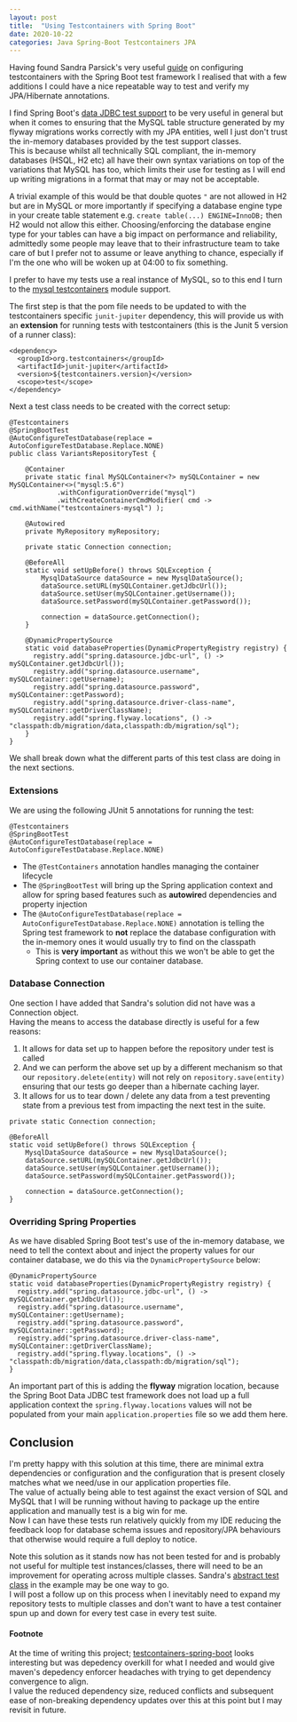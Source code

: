 ```yaml
---
layout: post
title:  "Using Testcontainers with Spring Boot"
date: 2020-10-22
categories: Java Spring-Boot Testcontainers JPA
---
```


Having found Sandra Parsick's very useful [guide](https://blog.sandra-parsick.de/2020/05/21/using-testcontainers-in-spring-boot-tests-for-database-integration-tests/) on configuring testcontainers with the Spring Boot test framework I realised that with a few additions I could have a nice repeatable way to test and verify my JPA/Hibernate annotations.    

I find Spring Boot's [data JDBC test support](https://docs.spring.io/spring-boot/docs/current/reference/html/spring-boot-features.html#boot-features-testing-spring-boot-applications-testing-autoconfigured-data-jdbc-test) to be very useful in general but when it comes to ensuring that the MySQL table structure generated by my flyway migrations works correctly with my JPA entities, well I just don't trust the in-memory databases provided by the test support classes.  
This is because whilst all technically SQL compliant, the in-memory databases (HSQL, H2 etc) all have their own syntax variations on top of the variations that MySQL has too, which limits their use for testing as I will end up writing migrations in a format that may or may not be acceptable.  

A trivial example of this would be that double quotes `"` are not allowed in H2 but are in MySQL or more importantly if specifying a database engine type in your create table statement e.g. `create table(...) ENGINE=InnoDB;` then H2 would not allow this either. Choosing/enforcing the database engine type for your tables can have a big impact on performance and reliability, admittedly some people may leave that to their infrastructure team to take care of but I prefer not to assume or leave anything to chance, especially if I'm the one who will be woken up at 04:00 to fix something.    

I prefer to have my tests use a real instance of MySQL, so to this end I turn to the [mysql testcontainers](https://www.testcontainers.org/modules/databases/mysql/) module support.  
  

The first step is that the pom file needs to be updated to with the testcontainers specific `junit-jupiter` dependency, this will provide us with an **extension** for running tests with testcontainers (this is the Junit 5 version of a runner class): 
```
<dependency>
  <groupId>org.testcontainers</groupId>
  <artifactId>junit-jupiter</artifactId>
  <version>${testcontainers.version}</version>
  <scope>test</scope>
</dependency>
```
Next a test class needs to be created with the correct setup:
```
@Testcontainers
@SpringBootTest
@AutoConfigureTestDatabase(replace = AutoConfigureTestDatabase.Replace.NONE)
public class VariantsRepositoryTest {

    @Container
    private static final MySQLContainer<?> mySQLContainer = new MySQLContainer<>("mysql:5.6")
            .withConfigurationOverride("mysql")
            .withCreateContainerCmdModifier( cmd -> cmd.withName("testcontainers-mysql") );

    @Autowired
    private MyRepository myRepository;

    private static Connection connection;

    @BeforeAll
    static void setUpBefore() throws SQLException {
        MysqlDataSource dataSource = new MysqlDataSource();
        dataSource.setURL(mySQLContainer.getJdbcUrl());
        dataSource.setUser(mySQLContainer.getUsername());
        dataSource.setPassword(mySQLContainer.getPassword());

        connection = dataSource.getConnection();
    }

    @DynamicPropertySource
    static void databaseProperties(DynamicPropertyRegistry registry) {
      registry.add("spring.datasource.jdbc-url", () -> mySQLContainer.getJdbcUrl());
      registry.add("spring.datasource.username", mySQLContainer::getUsername);
      registry.add("spring.datasource.password", mySQLContainer::getPassword);
      registry.add("spring.datasource.driver-class-name", mySQLContainer::getDriverClassName);
      registry.add("spring.flyway.locations", () -> "classpath:db/migration/data,classpath:db/migration/sql");
    }
}
```
We shall break down what the different parts of this test class are doing in the next sections.

### Extensions
We are using the following JUnit 5 annotations for running the test:  
```
@Testcontainers
@SpringBootTest
@AutoConfigureTestDatabase(replace = AutoConfigureTestDatabase.Replace.NONE)
```
* The `@TestContainers` annotation handles managing the container lifecycle
* The `@SpringBootTest` will bring up the Spring application context and allow for spring based features such as **autowire**d dependencies and property injection
* The `@AutoConfigureTestDatabase(replace = AutoConfigureTestDatabase.Replace.NONE)` annotation is telling the Spring test framework to **not** replace the database configuration with the in-memory ones it would usually try to find on the classpath
	* This is **very important** as without this we won't be able to get the Spring context to use our container database.

### Database Connection
One section I have added that Sandra's solution did not have was a Connection object.  
Having the means to access the database directly is useful for a few reasons:
1. It allows for data set up to happen before the repository under test is called
2. And we can perform the above set up by a different mechanism so that our `repository.delete(entity)` will not rely on `repository.save(entity)` ensuring that our tests go deeper than a hibernate caching layer.  
2. It allows for us to tear down / delete any data from a test preventing state from a previous test from impacting the next test in the suite.

```
private static Connection connection;

@BeforeAll
static void setUpBefore() throws SQLException {
    MysqlDataSource dataSource = new MysqlDataSource();
    dataSource.setURL(mySQLContainer.getJdbcUrl());
    dataSource.setUser(mySQLContainer.getUsername());
    dataSource.setPassword(mySQLContainer.getPassword());

    connection = dataSource.getConnection();
}
```

### Overriding Spring Properties
As we have disabled Spring Boot test's use of the in-memory database, we need to tell the context about and inject the property values for our container database, we do this via the `DynamicPropertySource` below:
```
@DynamicPropertySource
static void databaseProperties(DynamicPropertyRegistry registry) {
  registry.add("spring.datasource.jdbc-url", () -> mySQLContainer.getJdbcUrl());
  registry.add("spring.datasource.username", mySQLContainer::getUsername);
  registry.add("spring.datasource.password", mySQLContainer::getPassword);
  registry.add("spring.datasource.driver-class-name", mySQLContainer::getDriverClassName);
  registry.add("spring.flyway.locations", () -> "classpath:db/migration/data,classpath:db/migration/sql");
}
```
An important part of this is adding the **flyway** migration location, because the Spring Boot Data JDBC test framework does not load up a full application context the `spring.flyway.locations` values will not be populated from your main `application.properties` file so we add them here.  


## Conclusion
I'm pretty happy with this solution at this time, there are minimal extra dependencies or configuration and the configuration that is present closely matches what we need/use in our application properties file.  
The value of actually being able to test against the exact version of SQL and MySQL that I will be running without having to package up the entire application and manually test is a big win for me.  
Now I can have these tests run relatively quickly from my IDE reducing the feedback loop for database schema issues and repository/JPA behaviours that otherwise would require a full deploy to notice.   

Note this solution as it stands now has not been tested for and is probably not useful for multiple test instances/classes, there will need to be an improvement for operating across multiple classes.
Sandra's [abstract test class](https://blog.sandra-parsick.de/2020/05/21/using-testcontainers-in-spring-boot-tests-for-database-integration-tests/) in the example may be one way to go.  
I will post a follow up on this process when I inevitably need to expand my repository tests to multiple classes and don't want to have a test container spun up and down for every test case in every test suite.  

#### Footnote
At the time of writing this project; [testcontainers-spring-boot](https://github.com/Playtika/testcontainers-spring-boot) looks interesting but was depedency overkill for what I needed and would give maven's depedency enforcer headaches with trying to get dependency convergence to align.  
I value the reduced dependency size, reduced conflicts and subsequent ease of non-breaking dependency updates over this at this point but I may revisit in future.    
 